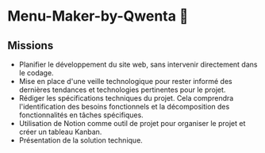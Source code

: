# Menu-Maker-by-Qwenta 🍔

## Missions

- Planifier le développement du site web, sans intervenir directement dans le codage.
- Mise en place d'une veille technologique pour rester informé des dernières tendances et technologies pertinentes pour le projet.
- Rédiger les spécifications techniques du projet. Cela comprendra l'identification des besoins fonctionnels et la décomposition des fonctionnalités en tâches spécifiques.
- Utilisation de Notion comme outil de projet pour organiser le projet et créer un tableau Kanban.
- Présentation de la solution technique.
